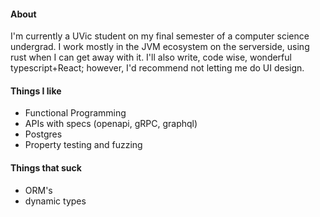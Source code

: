 #### About
I'm currently a UVic student on my final semester of a computer science undergrad. I work mostly in the JVM ecosystem on the serverside, using rust when I can get away with it. I'll also write, code wise, wonderful typescript+React; however, I'd recommend not letting me do UI design.

#### Things I like
- Functional Programming
- APIs with specs (openapi, gRPC, graphql)
- Postgres
- Property testing and fuzzing


#### Things that suck
- ORM's
- dynamic types

